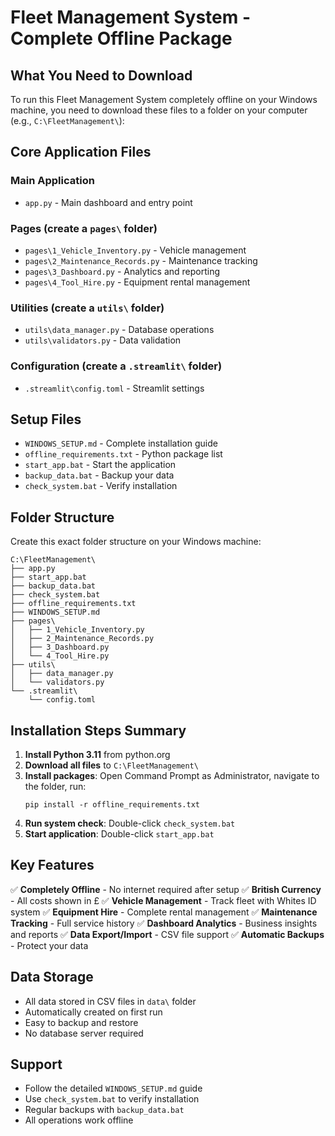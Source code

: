 # Fleet Management System - Complete Offline Package

## What You Need to Download

To run this Fleet Management System completely offline on your Windows machine, you need to download these files to a folder on your computer (e.g., `C:\FleetManagement\`):

## Core Application Files

### Main Application
- `app.py` - Main dashboard and entry point

### Pages (create a `pages\` folder)
- `pages\1_Vehicle_Inventory.py` - Vehicle management
- `pages\2_Maintenance_Records.py` - Maintenance tracking  
- `pages\3_Dashboard.py` - Analytics and reporting
- `pages\4_Tool_Hire.py` - Equipment rental management

### Utilities (create a `utils\` folder)
- `utils\data_manager.py` - Database operations
- `utils\validators.py` - Data validation

### Configuration (create a `.streamlit\` folder)
- `.streamlit\config.toml` - Streamlit settings

## Setup Files
- `WINDOWS_SETUP.md` - Complete installation guide
- `offline_requirements.txt` - Python package list
- `start_app.bat` - Start the application
- `backup_data.bat` - Backup your data
- `check_system.bat` - Verify installation

## Folder Structure

Create this exact folder structure on your Windows machine:

```
C:\FleetManagement\
├── app.py
├── start_app.bat
├── backup_data.bat
├── check_system.bat
├── offline_requirements.txt
├── WINDOWS_SETUP.md
├── pages\
│   ├── 1_Vehicle_Inventory.py
│   ├── 2_Maintenance_Records.py
│   ├── 3_Dashboard.py
│   └── 4_Tool_Hire.py
├── utils\
│   ├── data_manager.py
│   └── validators.py
└── .streamlit\
    └── config.toml
```

## Installation Steps Summary

1. **Install Python 3.11** from python.org
2. **Download all files** to `C:\FleetManagement\`
3. **Install packages**: Open Command Prompt as Administrator, navigate to the folder, run:
   ```
   pip install -r offline_requirements.txt
   ```
4. **Run system check**: Double-click `check_system.bat`
5. **Start application**: Double-click `start_app.bat`

## Key Features

✅ **Completely Offline** - No internet required after setup
✅ **British Currency** - All costs shown in £
✅ **Vehicle Management** - Track fleet with Whites ID system
✅ **Equipment Hire** - Complete rental management
✅ **Maintenance Tracking** - Full service history
✅ **Dashboard Analytics** - Business insights and reports
✅ **Data Export/Import** - CSV file support
✅ **Automatic Backups** - Protect your data

## Data Storage

- All data stored in CSV files in `data\` folder
- Automatically created on first run
- Easy to backup and restore
- No database server required

## Support

- Follow the detailed `WINDOWS_SETUP.md` guide
- Use `check_system.bat` to verify installation
- Regular backups with `backup_data.bat`
- All operations work offline
